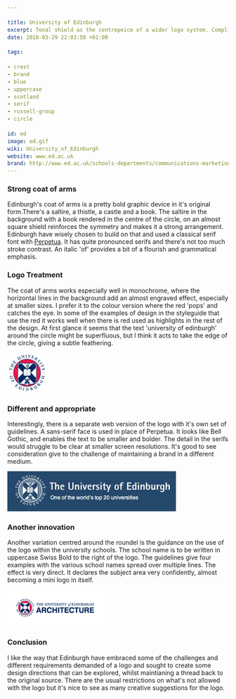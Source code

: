 ```yaml
---

title: University of Edinburgh
excerpt: Tonal shield as the centrepeice of a wider logo system. Complimented with some nice typographic choices.
date: 2010-03-29 22:03:58 +01:00

tags:

- crest
- brand
- blue
- uppercase
- scotland
- serif
- russell-group
- circle

id: ed
image: ed.gif
wiki: University_of_Edinburgh
website: www.ed.ac.uk
brand: http://www.ed.ac.uk/schools-departments/communications-marketing/resources/university-brand
---
```


### Strong coat of arms

Edinburgh's coat of arms is a pretty bold graphic device in it's original form.There's a saltire, a thistle, a castle and a book. The saltire in the background with a book rendered in the centre of the circle, on an almost square shield reinforces the symmetry and makes it a strong arrangement. Edinburgh have wisely chosen to build on that and used a classical serif font with [Perpetua](http://en.wikipedia.org/wiki/Perpetua_(typeface)). It has quite pronounced serifs and there's not too much stroke contrast. An italic 'of' provides a bit of a flourish and grammatical emphasis.

### Logo Treatment

The coat of arms works especially well in monochrome, where the horizontal lines in the background add an almost engraved effect, especially at smaller sizes. I prefer it to the colour version where the red 'pops' and catches the eye. In some of the examples of design in the styleguide that use the red it works well when there is red used as highlights in the rest of the design. At first glance it seems that the text 'university of edinburgh' around the circle might be superfluous, but I think it acts to take the edge of the circle, giving a subtle feathering.

<img src="/images/logospotter/11.gif" alt="Edinburgh Old Logo" title="Edinburgh Old Logo" width="90" height="91" class="alignnone size-full wp-image-495" />

### Different and appropriate

Interestingly, there is a separate web version of the logo with it's own set of guidelines. A sans-serif face is used in place of Perpetua. It looks like Bell Gothic, and enables the text to be smaller and bolder. The detail in the serifs would struggle to be clear at smaller screen resolutions. It's good to see consideration give to the challenge of maintaining a brand in a different medium.

<img src="/images/logospotter/12.jpg" alt="Edinburgh Tagline" class="alignnone size-full wp-image-497" />

### Another innovation

Another variation centred around the roundel is the guidance on the use of the logo within the university schools. The school name is to be written in uppercase Swiss Bold to the right of the logo. The guidelines give four examples with the various school names spread over multiple lines. The effect is very direct. It declares the subject area very confidently, almost becoming a mini logo in itself.

<img src="/images/logospotter/13.gif" alt="Edinburgh Faculty Version of Logo" class="alignnone size-full wp-image-499" />

### Conclusion

I like the way that Edinburgh have embraced some of the challenges and different requirements demanded of a logo and sought to create some design directions that can be explored, whilst maintianing a thread back to the original source. There are the usual restrictions on what's not allowed with the logo but it's nice to see as many creative suggestions for the logo.
